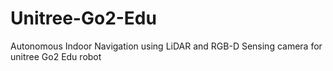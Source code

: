 # Unitree-Go2-Edu
Autonomous Indoor Navigation using LiDAR and RGB-D Sensing camera for unitree Go2 Edu robot
